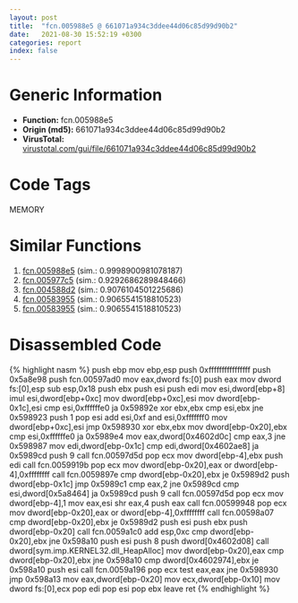 ```yaml
---
layout: post
title:  "fcn.005988e5 @ 661071a934c3ddee44d06c85d99d90b2"
date:   2021-08-30 15:52:19 +0300
categories: report
index: false
---
```


# Generic Information
- **Function:** fcn.005988e5
- **Origin (md5):** 661071a934c3ddee44d06c85d99d90b2
- **VirusTotal:** [virustotal.com/gui/file/661071a934c3ddee44d06c85d99d90b2][virustotal_ref]

# Code Tags
<span class="tag" id="MEMORY">MEMORY</span>


# Similar Functions

1. [fcn.005988e5][similar_1_ref] (sim.: 0.9998900981078187)
2. [fcn.005977c5][similar_2_ref] (sim.: 0.9292686289848466)
3. [fcn.004588d2][similar_3_ref] (sim.: 0.9076104501225686)
4. [fcn.00583955][similar_4_ref] (sim.: 0.9065541518810523)
5. [fcn.00583955][similar_5_ref] (sim.: 0.9065541518810523)


# Disassembled Code

{% highlight nasm %}
push ebp
mov ebp,esp
push 0xffffffffffffffff
push 0x5a8e98
push fcn.00597ad0
mov eax,dword fs:[0]
push eax
mov dword fs:[0],esp
sub esp,0x18
push ebx
push esi
push edi
mov esi,dword[ebp+8]
imul esi,dword[ebp+0xc]
mov dword[ebp+0xc],esi
mov dword[ebp-0x1c],esi
cmp esi,0xffffffe0
ja 0x59892e
xor ebx,ebx
cmp esi,ebx
jne 0x598923
push 1
pop esi
add esi,0xf
and esi,0xfffffff0
mov dword[ebp+0xc],esi
jmp 0x598930
xor ebx,ebx
mov dword[ebp-0x20],ebx
cmp esi,0xffffffe0
ja 0x5989e4
mov eax,dword[0x4602d0c]
cmp eax,3
jne 0x598987
mov edi,dword[ebp-0x1c]
cmp edi,dword[0x4602ae8]
ja 0x5989cd
push 9
call fcn.00597d5d
pop ecx
mov dword[ebp-4],ebx
push edi
call fcn.0059919b
pop ecx
mov dword[ebp-0x20],eax
or dword[ebp-4],0xffffffff
call fcn.0059897e
cmp dword[ebp-0x20],ebx
je 0x5989d2
push dword[ebp-0x1c]
jmp 0x5989c1
cmp eax,2
jne 0x5989cd
cmp esi,dword[0x5a8464]
ja 0x5989cd
push 9
call fcn.00597d5d
pop ecx
mov dword[ebp-4],1
mov eax,esi
shr eax,4
push eax
call fcn.00599948
pop ecx
mov dword[ebp-0x20],eax
or dword[ebp-4],0xffffffff
call fcn.00598a07
cmp dword[ebp-0x20],ebx
je 0x5989d2
push esi
push ebx
push dword[ebp-0x20]
call fcn.0059a1c0
add esp,0xc
cmp dword[ebp-0x20],ebx
jne 0x598a10
push esi
push 8
push dword[0x4602d08]
call dword[sym.imp.KERNEL32.dll_HeapAlloc]
mov dword[ebp-0x20],eax
cmp dword[ebp-0x20],ebx
jne 0x598a10
cmp dword[0x4602974],ebx
je 0x598a10
push esi
call fcn.0059a196
pop ecx
test eax,eax
jne 0x598930
jmp 0x598a13
mov eax,dword[ebp-0x20]
mov ecx,dword[ebp-0x10]
mov dword fs:[0],ecx
pop edi
pop esi
pop ebx
leave 
ret 
{% endhighlight %}


[similar_1_ref]: /report/fcn.005988e5@140d3779c34998b2115004c062b02ca8
[similar_2_ref]: /report/fcn.005977c5@fd515d36e5c3696f076b92b737a2556c
[similar_3_ref]: /report/fcn.004588d2@c3466bab32f3a73706b87b6042748ed4
[similar_4_ref]: /report/fcn.00583955@e1b4b070d3a680688b19064f5a6f71dc
[similar_5_ref]: /report/fcn.00583955@7222f99e9d37678c6831c282d2d5fc22
[virustotal_ref]: https://www.virustotal.com/gui/file/661071a934c3ddee44d06c85d99d90b2